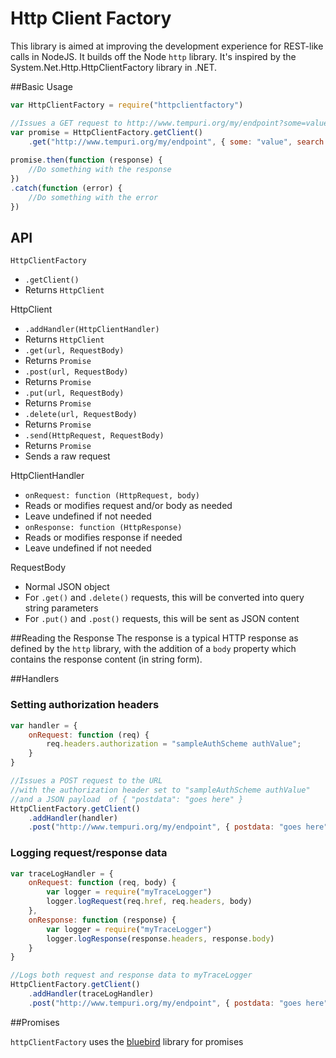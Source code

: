 # Http Client Factory

This library is aimed at improving the development experience for REST-like calls in
NodeJS. It builds off the Node `http` library. It's inspired by the 
System.Net.Http.HttpClientFactory library in .NET. 

##Basic Usage

```javascript
var HttpClientFactory = require("httpclientfactory")

//Issues a GET request to http://www.tempuri.org/my/endpoint?some=value&search=text
var promise = HttpClientFactory.getClient()
    .get("http://www.tempuri.org/my/endpoint", { some: "value", search: "text"})
  
promise.then(function (response) {
    //Do something with the response
})
.catch(function (error) {
    //Do something with the error
})
```

## API
`HttpClientFactory`
- `.getClient()`
 - Returns `HttpClient`

HttpClient
- `.addHandler(HttpClientHandler)`
 - Returns `HttpClient`
- `.get(url, RequestBody)`
 - Returns `Promise`
- `.post(url, RequestBody)`
 - Returns `Promise`
- `.put(url, RequestBody)`
 - Returns `Promise`
- `.delete(url, RequestBody)`
 - Returns `Promise`
- `.send(HttpRequest, RequestBody)`
 - Returns `Promise`
 - Sends a raw request

HttpClientHandler
- `onRequest: function (HttpRequest, body)`
 - Reads or modifies request and/or body as needed
 - Leave undefined if not needed
- `onResponse: function (HttpResponse)`
 - Reads or modifies response if needed
 - Leave undefined if not needed
 
RequestBody
- Normal JSON object
- For `.get()` and `.delete()` requests, this will be converted into query string parameters
- For `.put()` and `.post()` requests, this will be sent as JSON content


##Reading the Response
The response is a typical HTTP response as defined by the `http` library,
with the addition of a `body` property which contains the response content
(in string form).


##Handlers

### Setting authorization headers
```javascript
var handler = {
    onRequest: function (req) {
        req.headers.authorization = "sampleAuthScheme authValue";
    }   
}

//Issues a POST request to the URL 
//with the authorization header set to "sampleAuthScheme authValue"
//and a JSON payload  of { "postdata": "goes here" }
HttpClientFactory.getClient()
    .addHandler(handler)
    .post("http://www.tempuri.org/my/endpoint", { postdata: "goes here" })
```

### Logging request/response data
```javascript
var traceLogHandler = {
    onRequest: function (req, body) {
        var logger = require("myTraceLogger")
        logger.logRequest(req.href, req.headers, body)
    },
    onResponse: function (response) {
        var logger = require("myTraceLogger")
        logger.logResponse(response.headers, response.body)
    } 
}

//Logs both request and response data to myTraceLogger
HttpClientFactory.getClient()
    .addHandler(traceLogHandler)
    .post("http://www.tempuri.org/my/endpoint", { postdata: "goes here" })
```

##Promises

`httpClientFactory` uses the [bluebird](http://www.npmjs.org/package/bluebird) library for promises